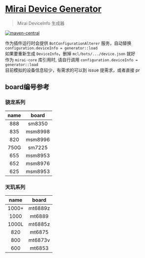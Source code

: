 # [Mirai Device Generator](https://github.com/cssxsh/mirai-device-generator)

> Mirai DeviceInfo 生成器

[![maven-central](https://img.shields.io/maven-central/v/xyz.cssxsh.mirai/mirai-device-generator)](https://search.maven.org/artifact/xyz.cssxsh.mirai/mirai-device-generator)

作为插件运行时会提供 `BotConfigurationAlterer` 服务，自动替换 `configuration.deviceInfo = generator::load`  
如果要重新生成 `DeviceInfo`，删掉 `mcl/bots/.../device.json` 就好  
作为 `mirai-core` 库引用时, 请自行调用 `configuration.deviceInfo = generator::load`  
目前模拟的设备信息较少，有需求的可以到 issue 提需求，或者直接 pr

## board编号参考

### 骁龙系列

| name |  board  |
|:----:|:-------:|
| 888  | sm8350  |
| 835  | msm8998 |
| 820  | msm8996 |
| 750G | sm7225  |
| 655  | msm8953 |
| 652  | msm8976 |
| 625  | msm8953 |

### 天玑系列

| name  |  board  |
|:-----:|:-------:|
| 1000+ | mt6889z |
| 1000  | mt6889  |
| 1000L | mt6885z |
|  820  | mt6875  |
|  800  | mt6873v |
|  600  | mt6853  |